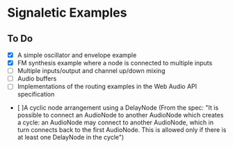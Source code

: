 # Signaletic Examples

## To Do
- [x] A simple oscillator and envelope example
- [x] FM synthesis example where a node is connected to multiple inputs
- [ ] Multiple inputs/output and channel up/down mixing
- [ ] Audio buffers
- [ ] Implementations of the routing examples in the Web Audio API specification
- [ ]A cyclic node arrangement using a DelayNode (From the spec: "It is possible to connect an AudioNode to another AudioNode which creates a cycle: an AudioNode may connect to another AudioNode, which in turn connects back to the first AudioNode. This is allowed only if there is at least one DelayNode in the cycle")
